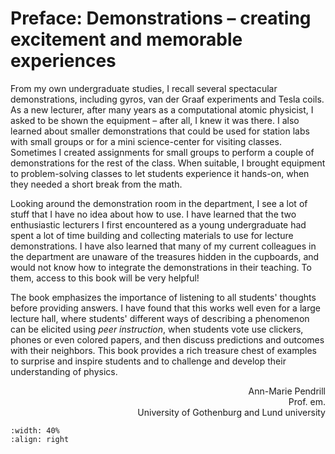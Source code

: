 # Preface: Demonstrations – creating excitement and memorable experiences

From my own undergraduate studies, I recall several spectacular demonstrations, including gyros, van der Graaf experiments and Tesla coils. As a new lecturer, after many years as a computational atomic physicist, I asked to be shown the equipment – after all, I knew it was there. I also learned about smaller demonstrations that could be used for station labs with small groups or for a mini science-center for visiting classes. Sometimes I created assignments for small groups to perform a couple of demonstrations for the rest of the class. When suitable, I brought equipment to problem-solving classes to let students experience it hands-on, when they needed a short break from the math.

Looking around the demonstration room in the department, I see a lot of stuff that I have no idea about how to use. I have learned that the two enthusiastic lecturers I first encountered as a young undergraduate had spent a lot of time building and collecting materials to use for lecture demonstrations. I have also learned that many of my current colleagues in the department are unaware of the treasures hidden in the cupboards, and would not know how to integrate the demonstrations in their teaching. To them, access to this book will be very helpful!

The book emphasizes the importance of listening to all students' thoughts before providing answers. I have found that this works well even for a large lecture hall, where students' different ways of describing a phenomenon can be elicited using *peer instruction*, when students vote use clickers, phones or even colored papers, and then discuss predictions and outcomes with their neighbors. This book provides a rich treasure chest of examples to surprise and inspire students and to challenge and develop their understanding of physics.

<div  align="right">

Ann-Marie Pendrill\
Prof. em. \
University of Gothenburg and Lund university

</div>

```{figure} Figures/AMP.jpg
:width: 40%
:align: right
```
